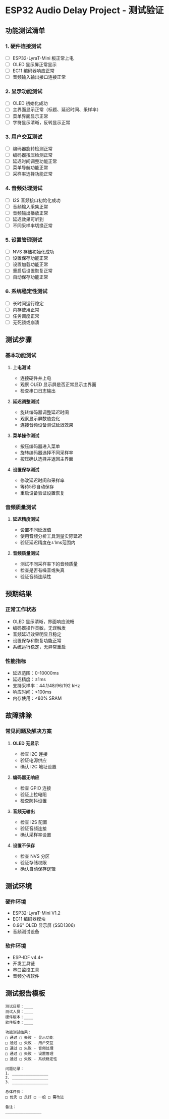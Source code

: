 # ESP32 Audio Delay Project - 测试验证

## 功能测试清单

### 1. 硬件连接测试
- [ ] ESP32-LyraT-Mini 板正常上电
- [ ] OLED 显示屏正常显示
- [ ] EC11 编码器响应正常
- [ ] 音频输入输出接口连接正常

### 2. 显示功能测试
- [ ] OLED 初始化成功
- [ ] 主界面显示正常（标题、延迟时间、采样率）
- [ ] 菜单界面显示正常
- [ ] 字符显示清晰，反转显示正常

### 3. 用户交互测试
- [ ] 编码器旋转检测正常
- [ ] 编码器按压检测正常
- [ ] 延迟时间调整功能正常
- [ ] 菜单导航功能正常
- [ ] 采样率选择功能正常

### 4. 音频处理测试
- [ ] I2S 音频接口初始化成功
- [ ] 音频输入采集正常
- [ ] 音频输出播放正常
- [ ] 延迟效果可听到
- [ ] 不同采样率切换正常

### 5. 设置管理测试
- [ ] NVS 存储初始化成功
- [ ] 设置保存功能正常
- [ ] 设置加载功能正常
- [ ] 重启后设置恢复正常
- [ ] 自动保存功能正常

### 6. 系统稳定性测试
- [ ] 长时间运行稳定
- [ ] 内存使用正常
- [ ] 任务调度正常
- [ ] 无死锁或崩溃

## 测试步骤

### 基本功能测试
1. **上电测试**
   - 连接硬件并上电
   - 观察 OLED 显示屏是否正常显示主界面
   - 检查串口日志输出

2. **延迟调整测试**
   - 旋转编码器调整延迟时间
   - 观察显示屏数值变化
   - 连接音频设备测试延迟效果

3. **菜单操作测试**
   - 按压编码器进入菜单
   - 旋转编码器选择不同采样率
   - 按压确认选择并返回主界面

4. **设置保存测试**
   - 修改延迟时间和采样率
   - 等待5秒自动保存
   - 重启设备验证设置恢复

### 音频质量测试
1. **延迟精度测试**
   - 设置不同延迟值
   - 使用音频分析工具测量实际延迟
   - 验证延迟精度在±1ms范围内

2. **音频质量测试**
   - 测试不同采样率下的音频质量
   - 检查是否有噪音或失真
   - 验证音频连续性

## 预期结果

### 正常工作状态
- OLED 显示清晰，界面响应流畅
- 编码器操作灵敏，无误触发
- 音频延迟效果明显且稳定
- 设置保存和恢复功能正常
- 系统运行稳定，无异常重启

### 性能指标
- 延迟范围：0-10000ms
- 延迟精度：±1ms
- 支持采样率：44.1/48/96/192 kHz
- 响应时间：<100ms
- 内存使用：<80% SRAM

## 故障排除

### 常见问题及解决方案

1. **OLED 无显示**
   - 检查 I2C 连接
   - 验证电源供应
   - 确认 I2C 地址设置

2. **编码器无响应**
   - 检查 GPIO 连接
   - 验证上拉电阻
   - 检查防抖设置

3. **音频无输出**
   - 检查 I2S 配置
   - 验证音频连接
   - 确认采样率设置

4. **设置不保存**
   - 检查 NVS 分区
   - 验证存储权限
   - 确认自动保存逻辑

## 测试环境

### 硬件环境
- ESP32-LyraT-Mini V1.2
- EC11 编码器模块
- 0.96" OLED 显示屏 (SSD1306)
- 音频测试设备

### 软件环境
- ESP-IDF v4.4+
- 开发工具链
- 串口监控工具
- 音频分析软件

## 测试报告模板

```
测试日期：____
测试人员：____
硬件版本：____
软件版本：____

功能测试结果：
□ 通过 □ 失败 - 显示功能
□ 通过 □ 失败 - 用户交互
□ 通过 □ 失败 - 音频处理
□ 通过 □ 失败 - 设置管理
□ 通过 □ 失败 - 系统稳定性

问题记录：
1. ________________
2. ________________
3. ________________

总体评价：
□ 优秀 □ 良好 □ 一般 □ 需改进

备注：
________________
```

